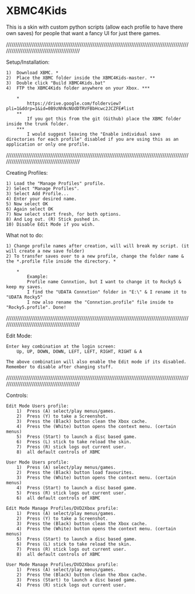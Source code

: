 # XBMC4Kids
This is a skin with custom python scripts (allow each profile to have there own saves) for people that want a fancy UI for just there games.

///////////////////////////////////////////////////////////////////////////////////////////////////////////////////////////////////////////

Setup/Installation:

	1)	Download XBMC. *
	2)	Place the XBMC folder inside the XBMC4Kids-master. **
	3)	Double click "Build XBMC4Kids.bat"
	4)	FTP the XBMC4Kids folder anywhere on your Xbox. ***
		
		*
			https://drive.google.com/folderview?pli=1&ddrp=1&id=0B9zNhNcNUdDTRVFBbHcwc2JCZFE#list
		**
			If you got this from the git (Github) place the XBMC folder inside the trunk folder.
		***
			I would suggest leaving the "Enable individual save directories for each profile" disabled if you are using this as an application or only one profile.

///////////////////////////////////////////////////////////////////////////////////////////////////////////////////////////////////////////
	
Creating Profiles:

	1) Load the "Manage Profiles" profile.
	2) Select "Manage Profiles".
	3) Select Add Profile...
	4) Enter your desired name.
	5) Now select OK
	6) Again select OK
	7) Now select start fresh, for both options.
	8) And Log out. (R) Stick pushed in.
	10) Disable Edit Mode if you wish.

What not to do:

	1) Change profile names after creation, will will break my script. (it will create a new save folder)
	2) To transfer saves over to a new profile, change the folder name & the *.profile file inside the directory. *

		*
			Example:
			Profile name Connxtion, but I want to change it to Rocky5 & keep my saves.
			I find the "UDATA Connxtion" folder in "E:\" & I rename it to "UDATA Rocky5"
			I now also rename the "Connxtion.profile" file inside to "Rocky5.profile". Done!


///////////////////////////////////////////////////////////////////////////////////////////////////////////////////////////////////////////

Edit Mode:

	Enter key combination at the login screen:
		Up, UP, DOWN, DOWN, LEFT, LEFT, RIGHT, RIGHT & A

	The above combination will also enable the Edit mode if its disabled.
	Remember to disable after changing stuff.

///////////////////////////////////////////////////////////////////////////////////////////////////////////////////////////////////////////

Controls:

	Edit Mode Users profile:
		1)	Press (A) select/play menus/games.
		2)	Press (Y) to take a Screenshot.
		3)	Press the (Black) button clean the Xbox cache.
		4)	Press the (White) button opens the context menu. (certain menus)
		5)	Press (Start) to launch a disc based game.
		6)	Press (L) stick to take reload the skin.
		7)	Press (R) stick logs out current user.
		8)	all default controls of XBMC

	User Mode Users profile:
		1)	Press (A) select/play menus/games.
		2)	Press the (Black) button load favourites.
		3)	Press the (White) button opens the context menu. (certain menus)
		4)	Press (Start) to launch a disc based game.
		5)	Press (R) stick logs out current user.
		6)	all default controls of XBMC

	Edit Mode Manage Profiles/DVD2Xbox profile:
		1)	Press (A) select/play menus/games.
		2)	Press (Y) to take a Screenshot.
		3)	Press the (Black) button clean the Xbox cache.
		4)	Press the (White) button opens the context menu. (certain menus)
		5)	Press (Start) to launch a disc based game.
		6)	Press (L) stick to take reload the skin.
		7)	Press (R) stick logs out current user.
		8)	all default controls of XBMC

	User Mode Manage Profiles/DVD2Xbox profile:
		1)	Press (A) select/play menus/games.
		2)	Press the (Black) button clean the Xbox cache.
		3)	Press (Start) to launch a disc based game.
		4)	Press (R) stick logs out current user.

